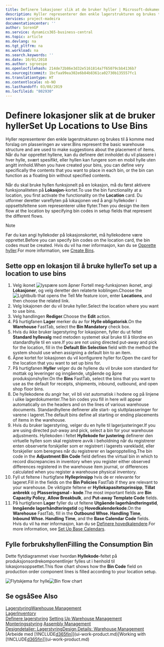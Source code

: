 ```yaml
---
title: Definere lokasjoner slik at de bruker hyller | Microsoft-dokumentasjon
description: Hyller representerer den enkle lagerstrukturen og brukes til å komme med forslag om plasseringen av varer. Når du har opprettet hyllene, kan du definere det innholdet du vil plassere i hver hylle, svært spesifikt, eller hyllen kan fungere som en mobil hylle uten angitt innhold.
services: project-madeira
documentationcenter: ''
author: SorenGP
ms.service: dynamics365-business-central
ms.topic: article
ms.devlang: na
ms.tgt_pltfrm: na
ms.workload: na
ms.search.keywords: ''
ms.date: 10/01/2018
ms.author: sgroespe
ms.openlocfilehash: 214de72b86e3d32e5161814a7f65079cbb4136b7
ms.sourcegitcommit: 1bcfaa99ea302e6b84b8361ca02730b135557fc1
ms.translationtype: HT
ms.contentlocale: nb-NO
ms.lasthandoff: 03/08/2019
ms.locfileid: "802930"
---
```

# <a name="set-up-locations-to-use-bins"></a><span data-ttu-id="46c56-104">Definere lokasjoner slik at de bruker hyller</span><span class="sxs-lookup"><span data-stu-id="46c56-104">Set Up Locations to Use Bins</span></span>
<span data-ttu-id="46c56-105">Hyller representerer den enkle lagerstrukturen og brukes til å komme med forslag om plasseringen av varer.</span><span class="sxs-lookup"><span data-stu-id="46c56-105">Bins represent the basic warehouse structure and are used to make suggestions about the placement of items.</span></span> <span data-ttu-id="46c56-106">Når du har opprettet hyllene, kan du definere det innholdet du vil plassere i hver hylle, svært spesifikt, eller hyllen kan fungere som en mobil hylle uten angitt innhold.</span><span class="sxs-lookup"><span data-stu-id="46c56-106">When you have created your bins, you can define very specifically the contents that you want to place in each bin, or the bin can function as a floating bin without specified contents.</span></span>  

<span data-ttu-id="46c56-107">Når du skal bruke hyllen funksjonelt på en lokasjon, må du først aktivere funksjonaliteten på **Lokasjon**-kortet.</span><span class="sxs-lookup"><span data-stu-id="46c56-107">To use the bin functionality at a location, you first activate the functionality on the **Location** card.</span></span> <span data-ttu-id="46c56-108">Du utformer deretter vareflyten på lokasjonen ved å angi hyllekoder i oppsettsfeltene som representerer ulike flyter.</span><span class="sxs-lookup"><span data-stu-id="46c56-108">Then you design the item flow at the location by specifying bin codes in setup fields that represent the different flows.</span></span>  

> [!NOTE]  
>  <span data-ttu-id="46c56-109">Før du kan angi hyllekoder på lokasjonskortet, må hyllekodene være opprettet.</span><span class="sxs-lookup"><span data-stu-id="46c56-109">Before you can specify bin codes on the location card, the bin codes must be created.</span></span> <span data-ttu-id="46c56-110">Hvis du vil ha mer informasjon, kan du se [Opprette hyller](warehouse-how-to-create-individual-bins.md).</span><span class="sxs-lookup"><span data-stu-id="46c56-110">For more information, see [Create Bins](warehouse-how-to-create-individual-bins.md).</span></span>  

## <a name="to-set-up-a-location-to-use-bins"></a><span data-ttu-id="46c56-111">Sette opp en lokasjon til å bruke hyller</span><span class="sxs-lookup"><span data-stu-id="46c56-111">To set up a location to use bins</span></span>  
1.  <span data-ttu-id="46c56-112">Velg ikonet ![lyspære som åpner Fortell meg-funksjonen](media/ui-search/search_small.png "Fortell hva du vil gjøre") ikonet, angi **Lokasjoner**, og velg deretter den relaterte koblingen.</span><span class="sxs-lookup"><span data-stu-id="46c56-112">Choose the ![Lightbulb that opens the Tell Me feature](media/ui-search/search_small.png "Tell me what you want to do") icon, enter **Locations**, and then choose the related link.</span></span>  
2.  <span data-ttu-id="46c56-113">Velg lokajonen der du vil bruke hyller.</span><span class="sxs-lookup"><span data-stu-id="46c56-113">Select the location where you want to use bins.</span></span>  
3.  <span data-ttu-id="46c56-114">Velg handlingen **Rediger**.</span><span class="sxs-lookup"><span data-stu-id="46c56-114">Choose the **Edit** action.</span></span>  
4.  <span data-ttu-id="46c56-115">På hurtigfanen **Lager** merker du av for **Hylle obligatorisk**.</span><span class="sxs-lookup"><span data-stu-id="46c56-115">On the **Warehouse** FastTab, select the **Bin Mandatory** check box.</span></span>  
5.  <span data-ttu-id="46c56-116">Hvis du ikke bruker lagerstyring for lokasjonen, fyller du ut feltet **Standard hyllevalg** med metoden systemet skal bruke til å tilordne en standardhylle til en vare.</span><span class="sxs-lookup"><span data-stu-id="46c56-116">If you are not using directed put-away and pick for the location, fill in the **Default Bin Selection** field with the method the system should use when assigning a default bin to an item.</span></span>  
6.  <span data-ttu-id="46c56-117">Åpne kortet for lokasjonen du vil konfigurere hyller for.</span><span class="sxs-lookup"><span data-stu-id="46c56-117">Open the card for the location that you want to set up bins for.</span></span>
7.  <span data-ttu-id="46c56-118">På hurtigfanen **Hyller** velger du de hyllene du vil bruke som standard for mottak og leveringer og inngående, utgående og åpne produksjonshyller.</span><span class="sxs-lookup"><span data-stu-id="46c56-118">On the **Bins** FastTab, select the bins that you want to use as the default for receipts, shipments, inbound, outbound, and open shop floor bins.</span></span>  
8.  <span data-ttu-id="46c56-119">De hyllekodene du angir her, vil bli vist automatisk i hodene og på linjene i ulike lagerdokumenter.</span><span class="sxs-lookup"><span data-stu-id="46c56-119">The bin codes you fill in here will appear automatically on the headers and on the lines of various warehouse documents.</span></span> <span data-ttu-id="46c56-120">Standardhyllene definerer alle start- og sluttplasseringer for varene i lageret.</span><span class="sxs-lookup"><span data-stu-id="46c56-120">The default bins define all starting or ending placements of items in the warehouse.</span></span>  
9.  <span data-ttu-id="46c56-121">Hvis du bruker lagerstyring, velger du en hylle til lagerjusteringer.</span><span class="sxs-lookup"><span data-stu-id="46c56-121">If you are using directed put-away and pick, select a bin for your warehouse adjustments.</span></span> <span data-ttu-id="46c56-122">Hyllekoden i feltet **Hyllekode for justering** definerer den virtuelle hyllen som skal registrere avvik i beholdning når du registrerer enten observerte forskjeller som er registrert i lagerets varekladd, eller forskjeller som beregnes når du registrerer en lageropptelling.</span><span class="sxs-lookup"><span data-stu-id="46c56-122">The bin code in the **Adjustment Bin Code** field defines the virtual bin in which to record discrepancies in inventory when you register either observed differences registered in the warehouse item journal, or differences calculated when you register a warehouse physical inventory.</span></span>  
10. <span data-ttu-id="46c56-123">Fyll ut feltene i hurtigfane **Hylleprinsipp** hvis de er relevante for lageret.</span><span class="sxs-lookup"><span data-stu-id="46c56-123">Fill in the fields on the **Bin Policies** FastTab if they are relevant to your warehouse.</span></span> <span data-ttu-id="46c56-124">De viktigste feltene er **Hyllekapasitetsprinsipp**, **Tillat anbrekk** og **Plasseringsmal - kode**.</span><span class="sxs-lookup"><span data-stu-id="46c56-124">The most important fields are **Bin Capacity Policy**, **Allow Breakbulk**, and **Put-away Template Code** fields.</span></span>  
11. <span data-ttu-id="46c56-125">På hurtigfanen **Lager** fyller du ut feltene **Utgående lagerhåndteringstid**, **Inngående lagerhåndteringstid** og **Hovedkalenderkode**.</span><span class="sxs-lookup"><span data-stu-id="46c56-125">On the **Warehouse** FastTab, fill in the **Outbound Whse. Handling Time**, **Inbound Whse. Handling Time**, and the **Base Calendar Code** fields.</span></span> <span data-ttu-id="46c56-126">Hvis du vil ha mer informasjon, kan du se [Definere hovedkalendere](across-how-to-assign-base-calendars.md).</span><span class="sxs-lookup"><span data-stu-id="46c56-126">For more information, see [Set Up Base Calendars](across-how-to-assign-base-calendars.md).</span></span>

## <a name="filling-the-consumption-bin"></a><span data-ttu-id="46c56-127">Fylle forbrukshyllen</span><span class="sxs-lookup"><span data-stu-id="46c56-127">Filling the Consumption Bin</span></span>
<span data-ttu-id="46c56-128">Dette flytdiagrammet viser hvordan **Hyllekode**-feltet på produksjonsordrekomponentlinjer fylles ut i henhold til lokasjonsoppsettet.</span><span class="sxs-lookup"><span data-stu-id="46c56-128">This flow chart shows how the **Bin Code** field on production order component lines is filled according to your location setup.</span></span>

<span data-ttu-id="46c56-129">![Flytskjema for hylle](media/binflow.png "BinFlow")</span><span class="sxs-lookup"><span data-stu-id="46c56-129">![Bin flow chart](media/binflow.png "BinFlow")</span></span>  

## <a name="see-also"></a><span data-ttu-id="46c56-130">Se også</span><span class="sxs-lookup"><span data-stu-id="46c56-130">See Also</span></span>
[<span data-ttu-id="46c56-131">Lagerstyring</span><span class="sxs-lookup"><span data-stu-id="46c56-131">Warehouse Management</span></span>](warehouse-manage-warehouse.md)  
[<span data-ttu-id="46c56-132">Lager</span><span class="sxs-lookup"><span data-stu-id="46c56-132">Inventory</span></span>](inventory-manage-inventory.md)  
<span data-ttu-id="46c56-133">[Definere lagerstyring](warehouse-setup-warehouse.md)   </span><span class="sxs-lookup"><span data-stu-id="46c56-133">[Setting Up Warehouse Management](warehouse-setup-warehouse.md)   </span></span>  
<span data-ttu-id="46c56-134">[Monteringsstyring](assembly-assemble-items.md)  </span><span class="sxs-lookup"><span data-stu-id="46c56-134">[Assembly Management](assembly-assemble-items.md)  </span></span>  
[<span data-ttu-id="46c56-135">Designdetaljer: Lagerstyring</span><span class="sxs-lookup"><span data-stu-id="46c56-135">Design Details: Warehouse Management</span></span>](design-details-warehouse-management.md)  
<span data-ttu-id="46c56-136">[Arbeide med [!INCLUDE[d365fin](includes/d365fin_md.md)]](ui-work-product.md)</span><span class="sxs-lookup"><span data-stu-id="46c56-136">[Working with [!INCLUDE[d365fin](includes/d365fin_md.md)]](ui-work-product.md)</span></span>
